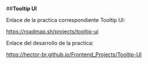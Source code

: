 ##**Tooltip UI**

Enlace de la practica correspondiente Tooltip UI:

https://roadmap.sh/projects/tooltip-ui

Enlace del desarrollo de la practica:

https://hector-br.github.io/Frontend_Projects/Tooltip-UI 
